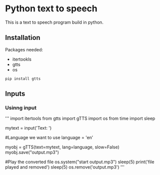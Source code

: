 # Python text to speech

This is a text to speech program build in python.

## Installation

Packages needed:
- itertookls
- gtts
- os

`pip install gtts`

## Inputs

### Usinng input

'''
import itertools
from gtts import gTTS 
import os 
from time import sleep

mytext = input('Text: ')
  
#Language we want to use 
language = 'en'
  

myobj = gTTS(text=mytext, lang=language, slow=False) 
myobj.save("output.mp3") 

#Play the converted file 
os.system("start output.mp3")
sleep(5)
print('file played and removed')
sleep(5)
os.remove('output.mp3')
'''
